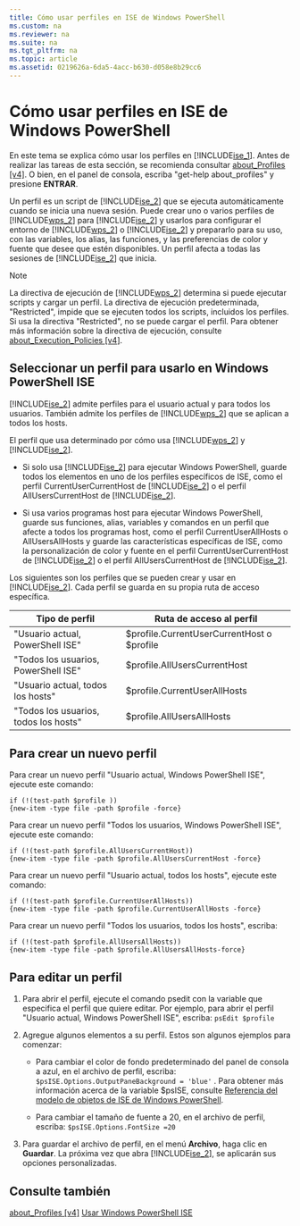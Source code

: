 ```yaml
---
title: Cómo usar perfiles en ISE de Windows PowerShell
ms.custom: na
ms.reviewer: na
ms.suite: na
ms.tgt_pltfrm: na
ms.topic: article
ms.assetid: 0219626a-6da5-4acc-b630-d058e8b29cc6
---
```

# Cómo usar perfiles en ISE de Windows PowerShell
En este tema se explica cómo usar los perfiles en [!INCLUDE[ise_1](../Token/ise_1_md.md)]. Antes de realizar las tareas de esta sección, se recomienda consultar [about_Profiles [v4]](https://technet.microsoft.com/en-us/library/e1d9e30a-70cc-4f36-949f-fc7cd96b4054). O bien, en el panel de consola, escriba "get-help about_profiles" y presione **ENTRAR**.

Un perfil es un script de [!INCLUDE[ise_2](../Token/ise_2_md.md)] que se ejecuta automáticamente cuando se inicia una nueva sesión.  Puede crear uno o varios perfiles de [!INCLUDE[wps_2](../Token/wps_2_md.md)] para [!INCLUDE[ise_2](../Token/ise_2_md.md)] y usarlos para configurar el entorno de [!INCLUDE[wps_2](../Token/wps_2_md.md)] o [!INCLUDE[ise_2](../Token/ise_2_md.md)] y prepararlo para su uso, con las variables, los alias, las funciones, y las preferencias de color y fuente que desee que estén disponibles. Un perfil afecta a todas las sesiones de [!INCLUDE[ise_2](../Token/ise_2_md.md)] que inicia.

> [!NOTE]
> La directiva de ejecución de [!INCLUDE[wps_2](../Token/wps_2_md.md)] determina si puede ejecutar scripts y cargar un perfil. La directiva de ejecución predeterminada, "Restricted", impide que se ejecuten todos los scripts, incluidos los perfiles. Si usa la directiva "Restricted", no se puede cargar el perfil. Para obtener más información sobre la directiva de ejecución, consulte [about_Execution_Policies [v4]](https://technet.microsoft.com/en-us/library/347708dc-1515-4d74-978b-8334603472e6).

## Seleccionar un perfil para usarlo en Windows PowerShell ISE
[!INCLUDE[ise_2](../Token/ise_2_md.md)] admite perfiles para el usuario actual y para todos los usuarios. También admite los perfiles de [!INCLUDE[wps_2](../Token/wps_2_md.md)] que se aplican a todos los hosts.

El perfil que usa determinado por cómo usa [!INCLUDE[wps_2](../Token/wps_2_md.md)] y [!INCLUDE[ise_2](../Token/ise_2_md.md)].

-   Si solo usa [!INCLUDE[ise_2](../Token/ise_2_md.md)] para ejecutar Windows PowerShell, guarde todos los elementos en uno de los perfiles específicos de ISE, como el perfil CurrentUserCurrentHost de [!INCLUDE[ise_2](../Token/ise_2_md.md)] o el perfil AllUsersCurrentHost de [!INCLUDE[ise_2](../Token/ise_2_md.md)].

-   Si usa varios programas host para ejecutar Windows PowerShell, guarde sus funciones, alias, variables y comandos en un perfil que afecte a todos los programas host, como el perfil CurrentUserAllHosts o AllUsersAllHosts y guarde las características específicas de ISE, como la personalización de color y fuente en el perfil CurrentUserCurrentHost de [!INCLUDE[ise_2](../Token/ise_2_md.md)] o el perfil AllUsersCurrentHost de [!INCLUDE[ise_2](../Token/ise_2_md.md)].

Los siguientes son los perfiles que se pueden crear y usar en [!INCLUDE[ise_2](../Token/ise_2_md.md)]. Cada perfil se guarda en su propia ruta de acceso específica.

|Tipo de perfil|Ruta de acceso al perfil|
|----------------|----------------|
|"Usuario actual, PowerShell ISE"|$profile.CurrentUserCurrentHost o $profile|
|"Todos los usuarios, PowerShell ISE"|$profile.AllUsersCurrentHost|
|"Usuario actual, todos los hosts"|$profile.CurrentUserAllHosts|
|"Todos los usuarios, todos los hosts"|$profile.AllUsersAllHosts|

## Para crear un nuevo perfil
Para crear un nuevo perfil "Usuario actual, Windows PowerShell ISE", ejecute este comando:

```
if (!(test-path $profile )) 
{new-item -type file -path $profile -force}
```

Para crear un nuevo perfil "Todos los usuarios, Windows PowerShell ISE", ejecute este comando:

```
if (!(test-path $profile.AllUsersCurrentHost)) 
{new-item -type file -path $profile.AllUsersCurrentHost -force}
```

Para crear un nuevo perfil "Usuario actual, todos los hosts", ejecute este comando:

```
if (!(test-path $profile.CurrentUserAllHosts)) 
{new-item -type file -path $profile.CurrentUserAllHosts -force}
```

Para crear un nuevo perfil "Todos los usuarios, todos los hosts", escriba:

```
if (!(test-path $profile.AllUsersAllHosts)) 
{new-item -type file -path $profile.AllUsersAllHosts-force}
```

## Para editar un perfil

1.  Para abrir el perfil, ejecute el comando psedit con la variable que especifica el perfil que quiere editar. Por ejemplo, para abrir el perfil "Usuario actual, Windows PowerShell ISE", escriba: `psEdit $profile`

2.  Agregue algunos elementos a su perfil. Estos son algunos ejemplos para comenzar:

    -   Para cambiar el color de fondo predeterminado del panel de consola a azul, en el archivo de perfil, escriba: `$psISE.Options.OutputPaneBackground = 'blue'` . Para obtener más información acerca de la variable $psISE, consulte [Referencia del modelo de objetos de ISE de Windows PowerShell](https://technet.microsoft.com/en-us/library/e1a9e7d1-0fd5-47de-8d9b-f1be1ed13b0c).

    -   Para cambiar el tamaño de fuente a 20, en el archivo de perfil, escriba: `$psISE.Options.FontSize =20`

3.  Para guardar el archivo de perfil, en el menú **Archivo**, haga clic en **Guardar**. La próxima vez que abra [!INCLUDE[ise_2](../Token/ise_2_md.md)], se aplicarán sus opciones personalizadas.

## Consulte también
[about_Profiles [v4]](https://technet.microsoft.com/en-us/library/e1d9e30a-70cc-4f36-949f-fc7cd96b4054)
[Usar Windows PowerShell ISE](../Topic/Using-the-Windows-PowerShell-ISE.md)



<!--HONumber=Apr16_HO2-->


